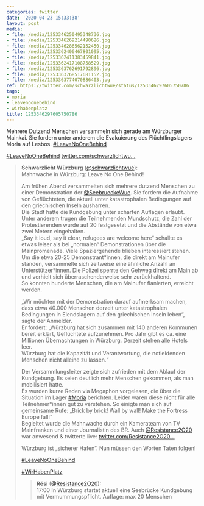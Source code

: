 ```yaml
---
categories: twitter
date: '2020-04-23 15:33:38'
layout: post
media:
- file: /media/1253346250495348736.jpg
- file: /media/1253346269214490626.jpg
- file: /media/1253346286562152450.jpg
- file: /media/1253362406467801095.jpg
- file: /media/1253362411383459841.jpg
- file: /media/1253362417108758529.jpg
- file: /media/1253363762691792896.jpg
- file: /media/1253363768517681152.jpg
- file: /media/1253363774070886403.jpg
ref: https://twitter.com/schwarzlichtwue/status/1253346297605750786
tags:
- moria
- leavenoonebehind
- wirhabenplatz
title: 1253346297605750786
---
```

Mehrere Dutzend Menschen versammeln sich gerade am Würzburger Mainkai. Sie fordern unter anderem die Evakuierung des Flüchtlingslagers Moria auf Lesbos. [#LeaveNoOneBehind](/t/leavenoonebehind) 

[#LeaveNoOneBehind](/t/leavenoonebehind) 
[twitter.com/schwarzlichtwu…](https://twitter.com/schwarzlichtwue/status/1253386087877283841?s=19)
> <b>Schwarzlicht Würzburg</b> ([@schwarzlichtwue](https://twitter.com/schwarzlichtwue)):  
>Mahnwache in Würzburg: Leave No One Behind!  
>  
>  
>  
>Am frühen Abend versammelten sich mehrere dutzend Menschen zu einer Demonstration der [@SeebrueckeWue](https://twitter.com/SeebrueckeWue). Sie fordern die Aufnahme von Geflüchteten, die aktuell unter katastrophalen Bedingungen auf den griechischen Inseln ausharren.   
>Die Stadt hatte die Kundgebung unter scharfen Auflagen erlaubt. Unter anderem trugen die Teilnehmenden Mundschutz, die Zahl der Protestierenden wurde auf 20 festgesetzt und die Abstände von etwa zwei Metern eingehalten.   
>„Say it loud, say it clear, refugees are welcome here“ schallte es etwas leiser als bei „normalen“ Demonstrationen über die Mainpromenade. Viele Spaziergehende blieben interessiert stehen.   
>Um die etwa 20-25 Demonstrant\*innen, die direkt am Mainufer standen, versammelte sich zeitweise eine ähnliche Anzahl an Unterstützer\*innen. Die Polizei sperrte den Gehweg direkt am Main ab und verhielt sich überraschenderweise sehr zurückhaltend.  
>So konnten hunderte Menschen, die am Mainufer flanierten, erreicht werden.  
>  
>  
>  
>„Wir möchten mit der Demonstration darauf aufmerksam machen, dass etwa 40.000 Menschen derzeit unter katastrophalen Bedingungen in Elendslagern auf den griechischen Inseln leben“, sagte der Anmelder.  
>Er fordert: „Würzburg hat sich zusammen mit 140 anderen Kommunen bereit erklärt, Geflüchtete aufzunehmen. Pro Jahr gibt es ca. eine Millionen Übernachtungen in Würzburg. Derzeit stehen alle Hotels leer.  
>Würzburg hat die Kapazität und Verantwortung, die notleidenden Menschen nicht alleine zu lassen.“  
>  
>  
>  
>Der Versammlungsleiter zeigte sich zufrieden mit dem Ablauf der Kundgebung. Es seien deutlich mehr Menschen gekommen, als man mobilisiert hatte.  
>Es wurden kurze Reden via Megaphon vorgelesen, die über die Situation im Lager [#Moria](/t/moria) berichten. Leider waren diese nicht für alle Teilnehmer\*innen gut zu verstehen. So einigte man sich auf gemeinsame Rufe: „Brick by brick! Wall by wall! Make the Fortress Europe fall!“  
>Begleitet wurde die Mahnwache durch ein Kamerateam von TV Mainfranken und einer Journalistin des BR. Auch [@Resistance2O20](https://twitter.com/Resistance2O20) war anwesend &amp; twitterte live: [twitter.com/Resistance2O20…](https://twitter.com/Resistance2O20/status/1253338121220919297?s=19)  
>  
>  
>  
>Würzburg ist „sicherer Hafen“. Nun müssen den Worten Taten folgen!   
>  
>[#LeaveNoOneBehind](/t/leavenoonebehind)  
>  
>[#WirHabenPlatz](/t/wirhabenplatz)  
>> <b>Rési</b> ([@Resistance2O20](https://twitter.com/Resistance2O20)):    
>>17:00 In Würzburg startet aktuell eine Seebrücke Kundgebung mit Vermummungspflicht. Auflage: max 20 Menschen    
>  
>  


